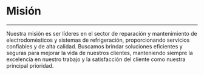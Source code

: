 # Misión

***

Nuestra misión es ser líderes en el sector de reparación y mantenimiento de electrodomésticos y sistemas de refrigeración, proporcionando servicios confiables y de alta calidad. Buscamos brindar soluciones eficientes y seguras para mejorar la vida de nuestros clientes, manteniendo siempre la excelencia en nuestro trabajo y la satisfacción del cliente como nuestra principal prioridad.
